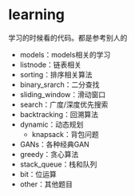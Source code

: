 # learning
学习的时候看的代码。都是参考别人的
- models：models相关的学习
- listnode：链表相关
- sorting：排序相关算法
- binary_srarch：二分查找
- sliding_window：滑动窗口
- search：广度/深度优先搜索
- backtracking：回溯算法
- dynamic：动态规划
    - knapsack：背包问题
- GANs：各种经典GAN
- greedy：贪心算法
- stack_queue：栈和队列
- bit：位运算
- other：其他题目